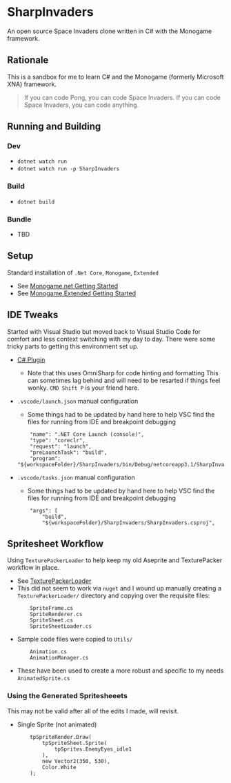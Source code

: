 # SharpInvaders
An open source Space Invaders clone written in C# with the Monogame framework.


## Rationale
This is a sandbox for me to learn C# and the Monogame (formerly Microsoft XNA) framework. 

> If you can code Pong, you can code Space Invaders.
> If you can code Space Invaders, you can code anything. 


## Running and Building
### Dev

* `dotnet watch run`
* `dotnet watch run -p SharpInvaders`

### Build

* `dotnet build`

### Bundle

* TBD


## Setup
Standard installation of `.Net Core`, `Monogame`, `Extended`
* See [Monogame.net Getting Started](https://docs.monogame.net/articles/getting_started/0_getting_started.html)
* See [Monogame.Extended Getting Started](https://www.monogameextended.net/docs/)


## IDE Tweaks
Started with Visual Studio but moved back to Visual Studio Code for comfort and less context switching with my day to day. There were some tricky parts to getting this environment set up.
* [C# Plugin](https://marketplace.visualstudio.com/items?itemName=ms-dotnettools.csharp)
    * Note that this uses OmniSharp for code hinting and formatting
      This can sometimes lag behind and will need to be resarted if things feel wonky. `CMD Shift P` is your friend here.
* `.vscode/launch.json` manual configuration
    * Some things had to be updated by hand here to help VSC find the files for running from IDE and breakpoint debugging
    ```
        "name": ".NET Core Launch (console)",
        "type": "coreclr",
        "request": "launch",
        "preLaunchTask": "build",
        "program": "${workspaceFolder}/SharpInvaders/bin/Debug/netcoreapp3.1/SharpInvaders.dll",
    ```

* `.vscode/tasks.json` manual configuration
    * Some things had to be updated by hand here to help VSC find the files for running from IDE and breakpoint debugging
    ```
        "args": [
            "build",
            "${workspaceFolder}/SharpInvaders/SharpInvaders.csproj",
    ```


## Spritesheet Workflow
Using `TexturePackerLoader` to help keep my old Aseprite and TexturePacker workflow in place.
* See [TexturePackerLoader](https://github.com/CodeAndWeb/TexturePacker-MonoGame-Demo)
* This did not seem to work via `nuget` and I wound up manually creating a `TexturePackerLoader/` directory and copying over the requisite files:
    ```
        SpriteFrame.cs
        SpriteRenderer.cs
        SpriteSheet.cs
        SpriteSheetLoader.cs
    ```
* Sample code files were copied to `Utils/`
    ```
        Animation.cs
        AnimationManager.cs
    ```
* These have been used to create a more robust and specific to my needs `AnimatedSprite.cs` 


### Using the Generated Spritesheeets

This may not be valid after all of the edits I made, will revisit.
* Single Sprite (not animated)
    ```
        tpSpriteRender.Draw(
            tpSpriteSheet.Sprite(
                tpSprites.EnemyEyes_idle1
            ),
            new Vector2(350, 530),
            Color.White
        );
    ```